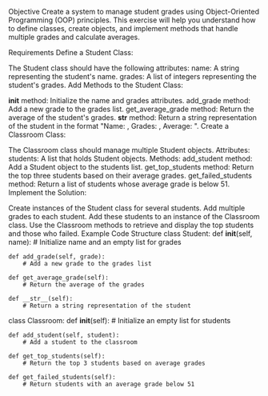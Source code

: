 Objective
Create a system to manage student grades using Object-Oriented Programming (OOP) principles. This exercise will help you understand how to define classes, create objects, and implement methods that handle multiple grades and calculate averages.

Requirements
Define a Student Class:

The Student class should have the following attributes:
name: A string representing the student's name.
grades: A list of integers representing the student's grades.
Add Methods to the Student Class:

__init__ method: Initialize the name and grades attributes.
add_grade method: Add a new grade to the grades list.
get_average_grade method: Return the average of the student's grades.
__str__ method: Return a string representation of the student in the format "Name: <name>, Grades: <grades>, Average: <average>".
Create a Classroom Class:

The Classroom class should manage multiple Student objects.
Attributes:
students: A list that holds Student objects.
Methods:
add_student method: Add a Student object to the students list.
get_top_students method: Return the top three students based on their average grades.
get_failed_students method: Return a list of students whose average grade is below 51.
Implement the Solution:

Create instances of the Student class for several students.
Add multiple grades to each student.
Add these students to an instance of the Classroom class.
Use the Classroom methods to retrieve and display the top students and those who failed.
Example Code Structure
class Student:
    def __init__(self, name):
        # Initialize name and an empty list for grades

    def add_grade(self, grade):
        # Add a new grade to the grades list

    def get_average_grade(self):
        # Return the average of the grades

    def __str__(self):
        # Return a string representation of the student

class Classroom:
    def __init__(self):
        # Initialize an empty list for students

    def add_student(self, student):
        # Add a student to the classroom

    def get_top_students(self):
        # Return the top 3 students based on average grades

    def get_failed_students(self):
        # Return students with an average grade below 51